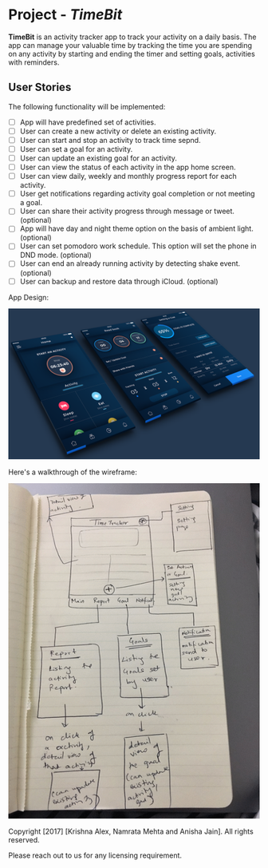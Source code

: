 # Project - *TimeBit*

**TimeBit** is an activity tracker app to track your activity on a daily basis. The app can manage your valuable time by tracking the time you are spending on any activity by starting and ending the timer and setting goals, activities with reminders.

## User Stories

The following functionality will be implemented:

- [ ] App will have predefined set of activities.
- [ ] User can create a new activity or delete an existing activity.
- [ ] User can start and stop an activity to track time sepnd. 
- [ ] User can set a goal for an activity.
- [ ] User can update an existing goal for an activity.
- [ ] User can view the status of each activity in the app home screen.
- [ ] User can view daily, weekly and monthly progress report for each activity.
- [ ] User get notifications regarding activity goal completion or not meeting a goal.
- [ ] User can share their activity progress through message or tweet. (optional)
- [ ] App will have day and night theme option on the basis of ambient light. (optional) 
- [ ] User can set pomodoro work schedule. This option will set the phone in DND mode. (optional)
- [ ] User can end an already running activity by detecting shake event. (optional)
- [ ] User can backup and restore data through iCloud. (optional)

App Design:

![App Design](/Allscreens.png?raw=true "App Design Screenshot")


Here's a walkthrough of the wireframe:

![Animated Screenshot](/TimeTrack.gif?raw=true "Animated Screenshot")


Copyright [2017] [Krishna Alex, Namrata Mehta and Anisha Jain]. All rights reserved.

Please reach out to us for any licensing requirement.
